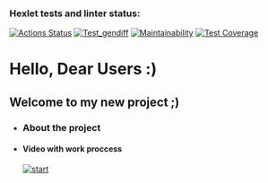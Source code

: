 ### Hexlet tests and linter status:
[![Actions Status](https://github.com/QupolTwoTimes/frontend-project-46/workflows/hexlet-check/badge.svg)](https://github.com/QupolTwoTimes/frontend-project-46/actions)
[![Test_gendiff](https://github.com/QupolTwoTimes/frontend-project-46/actions/workflows/hexlet-check.yml/badge.svg)](https://github.com/QupolTwoTimes/frontend-project-46/actions/workflows/main.yml)
[![Maintainability](https://api.codeclimate.com/v1/badges/a8d6ee366154c48f5fab/maintainability)](https://codeclimate.com/github/QupolTwoTimes/frontend-project-46/maintainability)
[![Test Coverage](https://api.codeclimate.com/v1/badges/a8d6ee366154c48f5fab/test_coverage)](https://codeclimate.com/github/QupolTwoTimes/frontend-project-46/test_coverage)



# Hello, Dear Users :)
## Welcome to my new project ;)
* ### About the project

* #### Video with work proccess
    [![start ](https://asciinema.org/a/563490.svg)](https://asciinema.org/a/563490)

   